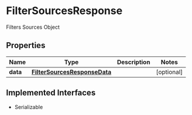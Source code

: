 

# FilterSourcesResponse

Filters Sources Object

## Properties

Name | Type | Description | Notes
------------ | ------------- | ------------- | -------------
**data** | [**FilterSourcesResponseData**](FilterSourcesResponseData.md) |  |  [optional]


## Implemented Interfaces

* Serializable


